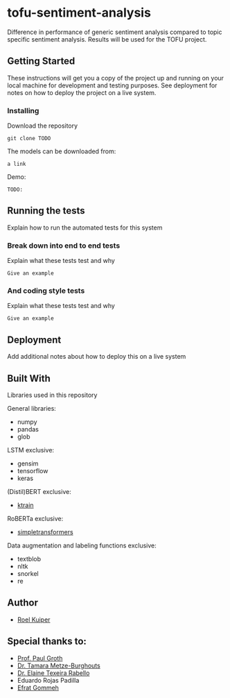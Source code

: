# tofu-sentiment-analysis

Difference in performance of generic sentiment analysis compared to topic specific sentiment analysis. Results will be used for the TOFU project.

## Getting Started

These instructions will get you a copy of the project up and running on your local machine for development and testing purposes. See deployment for notes on how to deploy the project on a live system.


### Installing

Download the repository

```
git clone TODO
```

The models can be downloaded from:

```
a link
```

Demo:
```
TODO:
```

## Running the tests

Explain how to run the automated tests for this system

### Break down into end to end tests

Explain what these tests test and why

```
Give an example
```

### And coding style tests

Explain what these tests test and why

```
Give an example
```

## Deployment

Add additional notes about how to deploy this on a live system

## Built With

Libraries used in this repository

General libraries:

* numpy
* pandas
* glob

LSTM exclusive:

* gensim
* tensorflow
* keras

(Distil)BERT exclusive:

* [ktrain](https://github.com/amaiya/ktrain)

RoBERTa exclusive:

* [simpletransformers](https://github.com/ThilinaRajapakse/simpletransformers)

Data augmentation and labeling functions exclusive:

* textblob
* nltk
* snorkel
* re

## Author

* [Roel Kuiper](https://github.com/roel-kuiper)


## Special thanks to:

* [Prof. Paul Groth](https://github.com/pgroth)
* [Dr. Tamara Metze-Burghouts](https://www.linkedin.com/in/tamara-metze-0a9b354/)
* [Dr. Elaine Texeira Rabello](https://www.linkedin.com/in/erabello/)
* Eduardo Rojas Padilla
* [Efrat Gommeh](https://www.linkedin.com/in/efrat-gommeh-86267313/)
